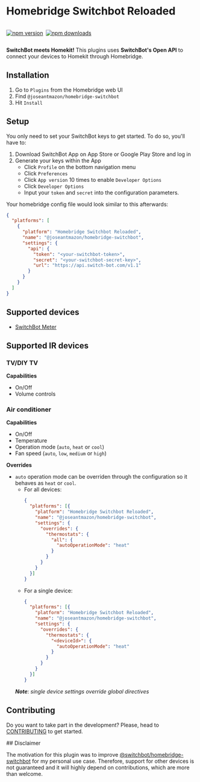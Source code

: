 # Homebridge Switchbot Reloaded

<span style="display:flex; flex-direction: row; gap: 0.5em">
<span>

[![npm version](https://badgen.net/npm/v/@joseantmazon/homebridge-switchbot)](https://www.npmjs.com/package/@switchbot/homebridge-switchbot)

</span>
<span>

[![npm downloads](https://badgen.net/npm/dt/@joseantmazon/homebridge-switchbot)](https://www.npmjs.com/package/@switchbot/homebridge-switchbot)

</span>
</span>

**SwitchBot meets Homekit!** This plugins uses **SwitchBot's Open API** to connect your devices to Homekit through Homebridge. 

## Installation

1. Go to `Plugins` from the Homebridge web UI
2. Find `@joseantmazon/homebridge-switchbot`
3. Hit `Install`

## Setup

You only need to set your SwitchBot keys to get started. To do so, you'll have to:
1. Download SwitchBot App on App Store or Google Play Store and log in
  3. Generate your keys within the App
     - Click `Profile` on the bottom navigation menu 
     - Click `Preferences`
     - Click `App version` 10 times to enable `Developer Options`
     - Click `Developer Options`
     - Input your `token` and `secret` into the configuration parameters.

Your homebridge config file would look similar to this afterwards:
```json
{
  "platforms": [
    {
      "platform": "Homebridge Switchbot Reloaded",
      "name": "@joseantmazon/homebridge-switchbot",
      "settings": {
        "api": {
          "token": "<your-switchbot-token>",
          "secret": "<your-switchbot-secret-key>",
          "url": "https://api.switch-bot.com/v1.1"
        }
      }
    }
  ]
}
```

## Supported devices

- [SwitchBot Meter](https://www.switch-bot.com/products/switchbot-meter)

## Supported IR devices

### TV/DIY TV

**Capabilities**

- On/Off
- Volume controls

### Air conditioner

**Capabilities**

- On/Off
- Temperature
- Operation mode (`auto`, `heat` or `cool`)
- Fan speed (`auto`, `low`, `medium` or `high`)

**Overrides**

- `auto` operation mode can be overriden through the configuration so it behaves as `heat` or `cool`.
  - For all devices:
    ```json
    {
      "platforms": [{
        "platform": "Homebridge Switchbot Reloaded",
        "name": "@joseantmazon/homebridge-switchbot",
        "settings": {
          "overrides": {
            "thermostats": {
              "all": {
                "autoOperationMode": "heat"
              }
            }
          }
        }
      }]
    }
    ```
  - For a single device:
    ```json
    {
      "platforms": [{
        "platform": "Homebridge Switchbot Reloaded",
        "name": "@joseantmazon/homebridge-switchbot",
        "settings": {
          "overrides": {
            "thermostats": {
              "<deviceId>": {
                "autoOperationMode": "heat"
              }
            }
          }
        }
      }]
    }
    ```
  ***Note***: *single device settings override global directives*

## Contributing

Do you want to take part in the development? Please, head to [CONTRIBUTING](./CONTRIBUTING.md) to get started.

## Disclaimer

The motivation for this plugin was to improve [@switchbot/homebridge-switchbot](https://github.com/OpenWonderLabs/homebridge-switchbot) for my personal use case. Therefore, support for other devices is not guaranteed and it will highly depend on contributions, which are more than welcome.